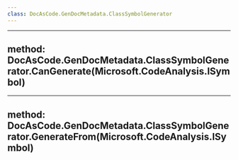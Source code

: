 ```yaml
---
class: DocAsCode.GenDocMetadata.ClassSymbolGenerator
---
```


---
method: DocAsCode.GenDocMetadata.ClassSymbolGenerator.CanGenerate(Microsoft.CodeAnalysis.ISymbol)
---

---
method: DocAsCode.GenDocMetadata.ClassSymbolGenerator.GenerateFrom(Microsoft.CodeAnalysis.ISymbol)
---

